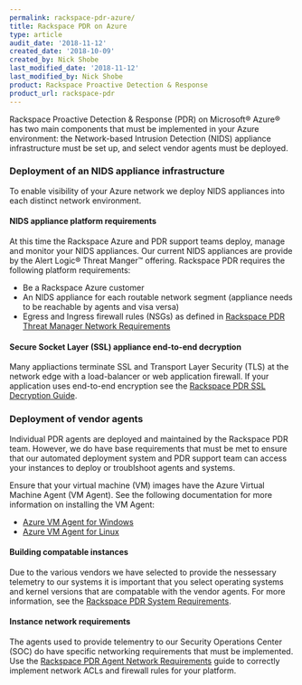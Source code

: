 ```yaml
---
permalink: rackspace-pdr-azure/
title: Rackspace PDR on Azure
type: article
audit_date: '2018-11-12'
created_date: '2018-10-09'
created_by: Nick Shobe
last_modified_date: '2018-11-12'
last_modified_by: Nick Shobe
product: Rackspace Proactive Detection & Response
product_url: rackspace-pdr
---
```


Rackspace Proactive Detection & Response (PDR) on Microsoft&reg; Azure&reg; has two main components that
must be implemented in your Azure environment: the Network-based Intrusion Detection (NIDS) appliance
infrastructure must be set up, and select vendor agents must be deployed.

### Deployment of an NIDS appliance infrastructure

To enable visibility of your Azure network we deploy NIDS appliances into each distinct network environment.

#### NIDS appliance platform requirements

At this time the Rackspace Azure and PDR support teams deploy, manage and monitor your
NIDS appliances. Our current NIDS appliances are provide by the Alert Logic&reg; Threat Manger&trade; offering. Rackspace PDR requires the following platform requirements:

- Be a Rackspace Azure customer
- An NIDS appliance for each routable network segment (appliance needs to be reachable by agents and visa versa)
- Egress and Ingress firewall rules (NSGs) as defined in [Rackspace PDR Threat Manager Network Requirements](/how-to/rackspace-pdr-nids-networking/)

#### Secure Socket Layer (SSL) appliance end-to-end decryption

Many appliactions terminate SSL and Transport Layer Security (TLS) at the network edge with a load-balancer
or web application firewall. If your application uses end-to-end encryption see the
[Rackspace PDR SSL Decryption Guide](/how-to/rackspace-pdr-ssl-decryption/).

### Deployment of vendor agents

Individual PDR agents are deployed and maintained by the Rackspace PDR team. However, we do have base
requirements that must be met to ensure that our automated deployment system and PDR support team can access
your instances to deploy or troublshoot agents and systems.

Ensure that your virtual machine (VM) images have the Azure Virtual Machine Agent (VM Agent). See the following
documentation for more information on installing the VM Agent:

- [Azure VM Agent for Windows](https://docs.microsoft.com/en-us/azure/virtual-machines/extensions/agent-windows)
- [Azure VM Agent for Linux](https://docs.microsoft.com/en-us/azure/virtual-machines/extensions/agent-linux)

#### Building compatable instances

Due to the various vendors we have selected to provide the nessessary telemetry to our systems it is
important that you select operating systems and kernel versions that are compatable with the
vendor agents. For more information, see the [Rackspace PDR System Requirements](/how-to/rackspace-pdr-agent-compatablity/).

#### Instance network requirements

The agents used to provide telementry to our Security Operations Center (SOC) do have specific networking
requirements that must be implemented. Use the
[Rackspace PDR Agent Network Requirements](/how-to/rackspace-pdr-agent-networking/) guide to correctly
implement network ACLs and firewall rules for your platform.
